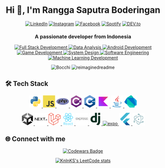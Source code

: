<h1 align="center">Hi 👋, I'm Rangga Saputra Boderingan</h1>
<p align="center">
 <a href="https://www.linkedin.com/in/rangga-saputra-boderingan-910016254/" target="_blank"><img src="https://img.shields.io/badge/LinkedIn-%230077B5.svg?&style=flat-square&logo=linkedin&logoColor=white" alt="LinkedIn"></a>
<a href="https://www.instagram.com/zYuna646/" target="_blank"><img src="https://img.shields.io/badge/Instagram-%23E4405F.svg?&style=flat-square&logo=instagram&logoColor=white" alt="Instagram"></a>
<a href="https://www.facebook.com/#" target="_blank"><img src="https://img.shields.io/badge/Facebook-%231877F2.svg?&style=flat-square&logo=facebook&logoColor=white" alt="Facebook"></a>
<a href="https://open.spotify.com/playlist/#" target="_blank"><img src="https://img.shields.io/badge/Spotify-%231ED760.svg?&style=flat-square&logo=spotify&logoColor=white" alt="Spotify"></a>
<a href="https://dev.to/#" target="_blank"><img src="https://img.shields.io/badge/DEV-%230A0A0A.svg?&style=flat-square&logo=DEV.to&logoColor=white" alt="DEV.to"></a>
</p>
<h3 align="center">A passionate developer from Indonesia</h3>
<p align="center">
  <a href="#">
    <img src="https://img.shields.io/badge/Full%20Stack%20Developer-blue" alt="Full Stack Development" />
  </a>
  <a href="#">
    <img src="https://img.shields.io/badge/Data%20Analysis-brightgreen" alt="Data Analysis" />
  </a>
  <a href="#">
    <img src="https://img.shields.io/badge/Android%20Developer-yellow" alt="Android Development" />
  </a>
  <a href="#">
    <img src="https://img.shields.io/badge/Game%20Developer-orange" alt="Game Development" />
  </a>
  <a href="#">
    <img src="https://img.shields.io/badge/System%20Design-red" alt="System Design" />
  </a>
  <a href="#">
    <img src="https://img.shields.io/badge/Software%20Engineering-blueviolet" alt="Software Engineering" />
  </a>
  <a href="#">
    <img src="https://img.shields.io/badge/Machine%20Learning%20Developer-ff69b4" alt="Machine Learning Development" />
  </a>
</p>

<p align="center">
  <img src="https://media.tenor.com/tGQh6a0F8AMAAAAi/bocchi-the-rock.gif" alt="Bocchi" />
  <img src="https://myreadme.vercel.app/api/embed/zyuna646?panels=userstatistics,toprepositories,toplanguages,commitgraph" alt="reimaginedreadme" />
  
</p>

<!--  ## 📊 GitHub Stats
<p align="center">
  <img src="https://github-readme-stats.vercel.app/api?username=zyuna646&show_icons=true&theme=radical" alt="zyuna646 GitHub stats" />
  <img src="https://github-readme-streak-stats.herokuapp.com/?user=zyuna646&theme=radical" alt="zyuna646" />
  <img src="https://github-readme-stats.vercel.app/api/top-langs/?username=zyuna646&layout=compact&theme=radical" alt="zyuna646" />
</p> -->

## 🛠 Tech Stack
<p align="center">
  <a href="https://www.python.org" target="_blank" rel="noreferrer">
    <img src="https://raw.githubusercontent.com/devicons/devicon/master/icons/python/python-original.svg" alt="python" width="40" height="40"/>
  </a>
  <a href="https://developer.mozilla.org/en-US/docs/Web/JavaScript" target="_blank" rel="noreferrer">
    <img src="https://raw.githubusercontent.com/devicons/devicon/master/icons/javascript/javascript-original.svg" alt="javascript" width="40" height="40"/>
  </a>
  <a href="https://www.php.net" target="_blank" rel="noreferrer">
    <img src="https://raw.githubusercontent.com/devicons/devicon/master/icons/php/php-original.svg" alt="php" width="40" height="40"/>
  </a>
  <a href="https://docs.microsoft.com/en-us/dotnet/csharp/" target="_blank" rel="noreferrer">
    <img src="https://raw.githubusercontent.com/devicons/devicon/master/icons/csharp/csharp-original.svg" alt="csharp" width="40" height="40"/>
  </a>
  <a href="https://isocpp.org/" target="_blank" rel="noreferrer">
    <img src="https://raw.githubusercontent.com/devicons/devicon/master/icons/cplusplus/cplusplus-original.svg" alt="cplusplus" width="40" height="40"/>
  </a>
  <a href="https://kotlinlang.org/" target="_blank" rel="noreferrer">
    <img src="https://raw.githubusercontent.com/devicons/devicon/master/icons/kotlin/kotlin-original.svg" alt="kotlin" width="40" height="40"/>
  </a>
  <a href="https://www.java.com" target="_blank" rel="noreferrer">
    <img src="https://raw.githubusercontent.com/devicons/devicon/master/icons/java/java-original.svg" alt="java" width="40" height="40"/>
  </a>
  <a href="https://dart.dev/" target="_blank" rel="noreferrer">
    <img src="https://raw.githubusercontent.com/devicons/devicon/master/icons/dart/dart-original.svg" alt="dart" width="40" height="40"/>
  </a>
</p>
<p align="center">
  <a href="https://unity.com/" target="_blank" rel="noreferrer">
    <img src="https://raw.githubusercontent.com/devicons/devicon/master/icons/unity/unity-original.svg" alt="unity" width="40" height="40"/>
  </a>
  <a href="https://nextjs.org/" target="_blank" rel="noreferrer">
    <img src="https://raw.githubusercontent.com/devicons/devicon/master/icons/nextjs/nextjs-original-wordmark.svg" alt="next" width="40" height="40"/>
  </a>
  <a href="https://laravel.com/" target="_blank" rel="noreferrer">
    <img src="https://raw.githubusercontent.com/devicons/devicon/master/icons/laravel/laravel-original.svg" alt="laravel" width="40" height="40"/>
  </a>
  <a href="https://reactjs.org/" target="_blank" rel="noreferrer">
    <img src="https://raw.githubusercontent.com/devicons/devicon/master/icons/react/react-original-wordmark.svg" alt="react" width="40" height="40"/>
  </a>
  <a href="https://expressjs.com/" target="_blank" rel="noreferrer">
    <img src="https://raw.githubusercontent.com/devicons/devicon/master/icons/express/express-original-wordmark.svg" alt="express" width="40" height="40"/>
  </a>
  <a href="https://www.djangoproject.com/" target="_blank" rel="noreferrer">
    <img src="https://raw.githubusercontent.com/devicons/devicon/master/icons/django/django-plain.svg" alt="django" width="40" height="40"/>
  </a>
  <a href="https://expo.dev/" target="_blank" rel="noreferrer">
    <img src="https://raw.githubusercontent.com/devicons/devicon/master/icons/expo/expo-plain.svg" alt="expo" width="40" height="40"/>
  </a>
  <a href="https://flutter.dev/" target="_blank" rel="noreferrer">
    <img src="https://raw.githubusercontent.com/devicons/devicon/master/icons/flutter/flutter-original.svg" alt="flutter" width="40" height="40"/>
  </a>
  <a href="https://www.electronjs.org/" target="_blank" rel="noreferrer">
    <img src="https://raw.githubusercontent.com/devicons/devicon/master/icons/electron/electron-original.svg" alt="electron" width="40" height="40"/>
  </a>
</p>


## 🌐 Connect with me


<p align="center">
  <a href="https://www.codewars.com/users/zychan646">
    <img src="https://www.codewars.com/users/zychan646/badges/large" alt="Codewars Badge" />
  </a>
</p>

<p align="center">
  <a href="https://leetcode.com/zyuna646">
    <img src="https://leetcode-stats-six.vercel.app/api?username=zyuna646" alt="KnlnKS's LeetCode stats" />
  </a>

</p>




